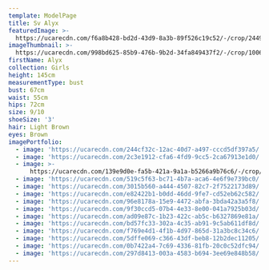 ```yaml
---
template: ModelPage
title: Sv Alyx
featuredImage: >-
  https://ucarecdn.com/f6a8b428-bd2d-43d9-8a3b-89f526c19c52/-/crop/2449x1427/0,70/-/preview/
imageThumbnail: >-
  https://ucarecdn.com/998bd625-85b9-476b-9b2d-34fa849437f2/-/crop/1006x1370/19,0/-/preview/
firstName: Alyx
collection: Girls
height: 145cm
measurementType: bust
bust: 67cm
waist: 55cm
hips: 72cm
size: 9/10
shoeSize: '3'
hair: Light Brown
eyes: Brown
imagePortfolio:
  - image: 'https://ucarecdn.com/244cf32c-12ac-40d7-a497-cccd5df397a5/'
  - image: 'https://ucarecdn.com/2c3e1912-cfa6-4fd9-9cc5-2ca67913e1d0/'
  - image: >-
      https://ucarecdn.com/139e9d0e-fa5b-421a-9a1a-b5266a9b76c6/-/crop/1170x1276/0,334/-/preview/
  - image: 'https://ucarecdn.com/519c5f63-bc71-4b7a-aca6-4e6f9e739bc0/'
  - image: 'https://ucarecdn.com/3015b560-a444-4507-82c7-2f7522173d89/'
  - image: 'https://ucarecdn.com/e82422b1-b0dd-46dd-9fe7-cd52eb62c582/'
  - image: 'https://ucarecdn.com/96e8178a-15e9-4472-abfa-3bda42a3a5f8/'
  - image: 'https://ucarecdn.com/9f30ccd5-07b4-4e33-8e00-041a7925b03d/'
  - image: 'https://ucarecdn.com/ad09e87c-1b23-422c-ab5c-b6327869e81a/'
  - image: 'https://ucarecdn.com/bd57fc33-302a-4c35-ab91-9c5ab611df8d/'
  - image: 'https://ucarecdn.com/f769e4d1-4f1b-4d97-865d-31a3bc8c34c6/'
  - image: 'https://ucarecdn.com/5dffe069-c366-43df-beb8-12b2dec11205/'
  - image: 'https://ucarecdn.com/0b7422a4-7c69-4336-81fb-20c0c52dfc94/'
  - image: 'https://ucarecdn.com/297d8413-003a-4583-b694-3ee69e848b58/'
---
```


